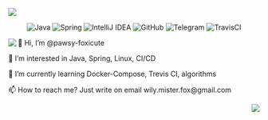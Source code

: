 
![](https://estruyf-github.azurewebsites.net/api/VisitorHit?user=pawsy-foxicutef&repo=pawsy-foxicute&countColorcountColor&countColor=%237B1E7A)
<p align="center">
<img alt="Java" src="https://img.shields.io/badge/java-%23ED8B00.svg?&style=for-the-badge&logo=java&logoColor=white"/>
<img alt="Spring" src="https://img.shields.io/badge/spring-%236DB33F.svg?&style=for-the-badge&logo=spring&logoColor=white"/>
<img alt="IntelliJ IDEA" src="https://img.shields.io/badge/IntelliJIDEA-000000.svg?&style=for-the-badge&logo=intellij-idea&logoColor=white"/>
<img alt="GitHub" src="https://img.shields.io/badge/github-%23121011.svg?&style=for-the-badge&logo=github&logoColor=white"/>
<img alt="Telegram" src="https://img.shields.io/badge/Telegram-2CA5E0?style=for-the-badge&logo=telegram&logoColor=white" />
<img alt="TravisCI" src="https://img.shields.io/badge/travisci-%232B2F33.svg?&style=for-the-badge&logo=travis&logoColor=white"/>  
</p>  
<!-- [![Anurag's GitHub stats](https://github-readme-stats.vercel.app/api?username=pawsy-foxicute&theme=dracula)](https://github.com/anuraghazra/github-readme-stats)  
[![Top Langs](https://github-readme-stats.vercel.app/api/top-langs/?username=pawsy-foxicute&theme=dracula)](https://github.com/anuraghazra/github-readme-stats)  
--->
<p align="center">
  <img align="left" src="https://github-readme-stats.vercel.app/api/top-langs/?username=pawsy-foxicute&theme=dracula"/>
  <div width="200" height="250">
    <p>👋 Hi, I’m @pawsy-foxicute</p>
    <p>👀 I’m interested in Java, Spring, Linux, CI/CD</p>
    <p>🌱 I’m currently learning Docker-Compose, Trevis CI, algorithms</p>
    <p>📫 How to reach me? Just write on email wily.mister.fox@gmail.com</p>
  </div>
  <img align="right" src="https://github-readme-stats.vercel.app/api/?username=pawsy-foxicute&theme=dracula"/>
</p>

<!---
pawsy-foxicute/pawsy-foxicute is a ✨ special ✨ repository because its `README.md` (this file) appears on your GitHub profile.
You can click the Preview link to take a look at your changes.
--->
